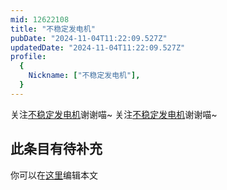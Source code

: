 ```yaml
---
mid: 12622108
title: "不稳定发电机"
pubDate: "2024-11-04T11:22:09.527Z"
updatedDate: "2024-11-04T11:22:09.527Z"
profile:
  {
    Nickname: ["不稳定发电机"],
  }
---
```


关注[不稳定发电机](https://space.bilibili.com/12622108)谢谢喵~ 关注[不稳定发电机](https://space.bilibili.com/12622108)谢谢喵~

## 此条目有待补充
你可以在[这里](https://github.com/Yuhanawa/VTuber.ICU-Content/edit/master/v/不稳定发电机/index.md)编辑本文

